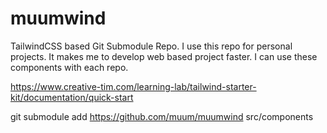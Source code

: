 # muumwind
TailwindCSS based Git Submodule Repo. I use this repo for personal projects. It makes me to develop web based project faster. I can use these components with each repo.

<link rel="stylesheet" href="https://cdn.jsdelivr.net/gh/creativetimofficial/tailwind-starter-kit/compiled-tailwind.min.css">

https://www.creative-tim.com/learning-lab/tailwind-starter-kit/documentation/quick-start

git submodule add https://github.com/muum/muumwind src/components
